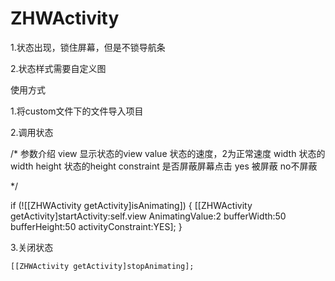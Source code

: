# ZHWActivity

1.状态出现，锁住屏幕，但是不锁导航条

2.状态样式需要自定义图



使用方式

1.将custom文件下的文件导入项目

2.调用状态


/*
 参数介绍
 view           显示状态的view
 value          状态的速度，2为正常速度
 width          状态的width
 height          状态的height
 constraint     是否屏蔽屏幕点击 yes 被屏蔽 no不屏蔽
 
 */

if (![[ZHWActivity getActivity]isAnimating]) {
        [[ZHWActivity getActivity]startActivity:self.view AnimatingValue:2 bufferWidth:50 bufferHeight:50 activityConstraint:YES];
    }




    
3.关闭状态

    [[ZHWActivity getActivity]stopAnimating];


